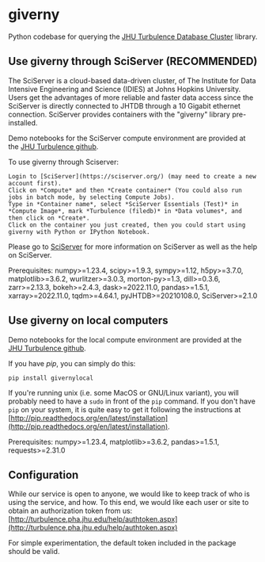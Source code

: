 # giverny
Python codebase for querying the [JHU Turbulence Database Cluster](http://turbulence.pha.jhu.edu/) library.

## Use giverny through SciServer (RECOMMENDED)
The SciServer is a cloud-based data-driven cluster, of The Institute for Data Intensive Engineering and Science (IDIES) at Johns Hopkins University. Users get the advantages of more reliable and faster data access since the SciServer is directly connected to JHTDB through a 10 Gigabit ethernet connection. SciServer provides containers with the "giverny" library pre-installed.

Demo notebooks for the SciServer compute environment are provided at the [JHU Turbulence github](https://github.com/sciserver/giverny).

To use giverny through Sciserver:
```
Login to [SciServer](https://sciserver.org/) (may need to create a new account first).
Click on *Compute* and then *Create container* (You could also run jobs in batch mode, by selecting Compute Jobs).
Type in *Container name*, select *SciServer Essentials (Test)* in *Compute Image*, mark *Turbulence (filedb)* in *Data volumes*, and then click on *Create*.
Click on the container you just created, then you could start using giverny with Python or IPython Notebook.
```
Please go to [SciServer](https://sciserver.org/) for more information on SciServer as well as the help on SciServer.

Prerequisites: numpy>=1.23.4, scipy>=1.9.3, sympy>=1.12, h5py>=3.7.0, matplotlib>=3.6.2, wurlitzer>=3.0.3, morton-py>=1.3, dill>=0.3.6, zarr>=2.13.3, 
bokeh>=2.4.3, dask>=2022.11.0, pandas>=1.5.1, xarray>=2022.11.0, tqdm>=4.64.1, pyJHTDB>=20210108.0, SciServer>=2.1.0

## Use giverny on local computers

Demo notebooks for the local compute environment are provided at the [JHU Turbulence github](https://github.com/sciserver/giverny).

If you have *pip*, you can simply do this:
```
pip install givernylocal
```
If you're running unix (i.e. some MacOS or GNU/Linux variant), you will probably need to have a `sudo` in front of the `pip` command. If you don't have `pip` on your system, it is quite easy to get it following the instructions at [http://pip.readthedocs.org/en/latest/installation](http://pip.readthedocs.org/en/latest/installation).

Prerequisites: numpy>=1.23.4, matplotlib>=3.6.2, pandas>=1.5.1, requests>=2.31.0

## Configuration

While our service is open to anyone, we would like to keep track of who is using the service, and how. To this end, we would like each user or site to obtain an authorization token from us: [http://turbulence.pha.jhu.edu/help/authtoken.aspx](http://turbulence.pha.jhu.edu/help/authtoken.aspx)

For simple experimentation, the default token included in the package should be valid.
